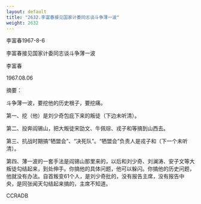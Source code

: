 ```yaml
---
layout: default
title: "2632.李富春接见国家计委同志谈斗争薄一波"
weight: 2632
---
```


李富春1967-8-6

李富春接见国家计委同志谈斗争薄一波

李富春

1967.08.06

摘要：

斗争薄一波，要挖他的历史根子，要挖痛。

第一、挖（他）是刘少奇包庇下来的叛徒（下边未听清）。

第二、投奔阎锡山，把大叛徒宋劭文、牛佩琮、戎子和等搞到山西去。

第三、抗战时期搞“牺盟会”、“决死队”。“牺盟会”负责人是戎子和（下一个未听清）。

第四、薄一波的一套手法是阎锡山那里来的，以后和刘少奇、刘澜涛、安子文等大叛徒勾结起来，到处伸手。你搞他的具体问题，他可以躲闪。你搞他的历史问题，他就没有办法。自首叛变61个人，是刘少奇批的，没有报告主席，没有报告中央，是同张闻天勾结起来搞的，主席不知道。

CCRADB

